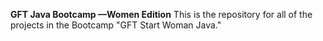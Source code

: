 **GFT Java Bootcamp —Women Edition**
This is the repository for all of the projects in the Bootcamp "GFT Start Woman Java." 
